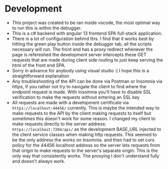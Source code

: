 # Development

- This project was created to be ran inside vscode, the most optimal way to run this is within the debugger.
- This is a c# backend with angular 13 frontend SPA full-stack application.
- There is a lot of configuration behind this. I find that it works best by hitting the green play button inside the debugger tab, all the scripts necessary will run. The front end has a proxy redirect whenever the page is refereshed the development server intercepts these GET requests that are made during client side routing to just keep serving the html of the front end SPA. 
- Sorry in advance for anybody using visual studio :( I hope this is a straightforward explanation
- Any troubleshooting of the API can be done via Postman or Insomnia via https, if you rather not try to navigate the client to find where the endpoint request is made. With Insomnia you'll have to disable SSL verification to make the requests without entering an SSL key
- All requests are made with a development certificate via `https://localhost:44456/` currently. This is maybe the intended way to make requests to the API by the client making requests to itself but sometimes this doesn't work for some reason. I changed my client to make requests directly to the server address: `https://localhost:7204/api/` as the development BASE_URL injected to the client service classes when making http requests. This seemed to be the only address the works on Insomnia. and then had to set cors policy for the 44456 localhost address so the server lets requests from that origin to make requests to the server's separate origin. This is the only way that consistently works. The proxying I don't understand fully and doesn't always work.  
